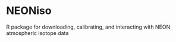 # NEONiso
R package for downloading, calibrating, and interacting with NEON atmospheric isotope data
